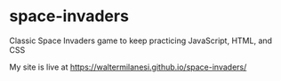 # space-invaders
Classic Space Invaders game to keep practicing JavaScript, HTML, and CSS

My site is live at https://waltermilanesi.github.io/space-invaders/
